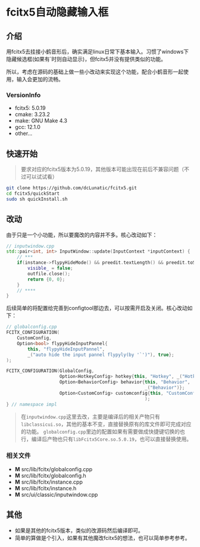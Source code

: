 # fcitx5自动隐藏输入框

## 介绍

用fcitx5去挂接小鹤音形后，确实满足linux日常下基本输入。习惯了windows下隐藏候选框(如果有`时则自动显示)，但fcitx5并没有提供类似的功能。

所以，考虑在源码的基础上做一些小改动来实现这个功能，配合小鹤音形一起使用，输入会更加的流畅。


### VersionInfo
- fcitx5: 5.0.19
- cmake: 3.23.2
- make: GNU Make 4.3
- gcc: 12.1.0
- other...

## 快速开始
> 要求对应的fcitx5版本为5.0.19，其他版本可能出现在前后不兼容问题（不过可以试试看）
```sh
git clone https://github.com/dcLunatic/fcitx5.git
cd fcitx5/quickStart
sudo sh quickInstall.sh
```

## 改动
由于只是一个小功能，所以要魔改的内容并不多。核心改动如下：
```c++
// inputwindow.cpp
std::pair<int, int> InputWindow::update(InputContext *inputContext) {
    // ***
    if(instance->flypyHideMode() && preedit.textLength() && preedit.toString().find("`") == std::string::npos){
        visible_ = false;
        outfile.close();
        return {0, 0};
    }
    // ****
}
```

后续简单的将配置给完善到configtool那边去，可以按需开启及关闭。核心改动如下：
```c++
// globalconfig.cpp
FCITX_CONFIGURATION(
    CustomConfig,
    Option<bool> flypyHideInputPannel{
        this, "flypyHideInputPannel",
        _("auto hide the input pannel flypyly(by '`')"), true};
);

FCITX_CONFIGURATION(GlobalConfig,
                    Option<HotkeyConfig> hotkey{this, "Hotkey", _("Hotkey")};
                    Option<BehaviorConfig> behavior{this, "Behavior",
                                                    _("Behavior")};
                    Option<CustomConfig> customconfig{this, "CustomConfig", _("CustomConfig")};
                                                    );
} // namespace impl

```
> 在`inputwindow.cpp`这里去改，主要是编译后的相关产物只有`libclassicui.so`，其他的基本不变，直接替换原有的库文件即可完成对应的功能。
> `globalconfig.cpp`里边的配置如果有需要做成快捷键切换的也行，编译后产物也只有`libFcitx5Core.so.5.0.19`，也可以直接替换使用。


### 相关文件
- **M**       src/lib/fcitx/globalconfig.cpp
- **M**       src/lib/fcitx/globalconfig.h
- **M**       src/lib/fcitx/instance.cpp
- **M**       src/lib/fcitx/instance.h
- **M**       src/ui/classic/inputwindow.cpp

## 其他
- 如果是其他的fcitx5版本，类似的改源码然后编译即可。
- 简单的算做是个引入，如果有其他魔改fcitx5的想法，也可以简单参考参考。